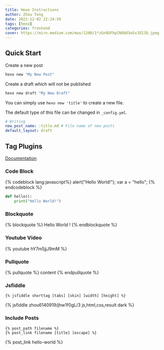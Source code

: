 ```yaml
---
title: Hexo Instructions
author: Zhou Tong
date: 2022-12-02 22:24:59
tags: [hexo]
categories: frontend
cover: https://miro.medium.com/max/1200/1*zGn8GFhpCNdbO3wSvJO2JQ.jpeg
---
```


<!-- more -->

## Quick Start

Create a new post
```bash
hexo new "My New Post"
```

Create a draft which will not be published
```bash
hexo new draft "My New Draft"
```

You can simply use `hexo new 'title'` to create a new file.

The default type of this file can be changed in `_config.yml`.
```yml
# Writing
new_post_name: :title.md # File name of new posts
default_layout: draft
```

## Tag Plugins

[Documentation](https://hexo.io/docs/tag-plugins)

### Code Block

{% codeblock lang:javascript%}
    alert("Hello World!");
    var a = "hello";
{% endcodeblock %}

```python python
def hello():
    print("Hello World!")
```
### Blockquote
{% blockquote %}
Hello World !
{% endblockquote %}
### Youtube Video
{% youtube hY7m5jjJ9mM %}

### Pullquote
{% pullquote %}
content
{% endpullquote %}
### Jsfiddle
```
{% jsfiddle shorttag [tabs] [skin] [width] [height] %}
```
{% jsfiddle zhou6140919/jhw1f0gL/3 js,html,css,result dark %}

### Include Posts

```
{% post_path filename %}
{% post_link filename [title] [escape] %}
```
{% post_link hello-world %}

